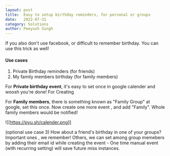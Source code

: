 ```yaml
---
layout: post
title:	Easy to setup birthday reminders, for personal or groups
date:	2022-07-31
category: Solutions
author:	Peeyush Singh
---
```


If you also don't use facebook, or difficult to remember birthday. You can use this trick as well! 

#### Use cases

1. Private Birthday reminders (for friends)
2. My family members birthday (for family members)

For **Private birthday event**, it's easy to set once in google calender and woosh you're done!
For Creating 

For **Family members**, there is something known as "Family Group" at google, set this once. Now create one more event , and add "Family". Whole family members would be notified!

![[https://pyu.sh/calender.png]]

(optional use case 3) How about a friend's birthday in one of your groups? Important ones , we remember! Others, we can set among group memebers by adding their email id while creating the event - One time manual event (with recurring setting) will save future miss instances.